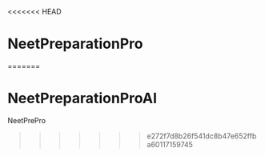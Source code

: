 <<<<<<< HEAD
# NeetPreparationPro
=======
# NeetPreparationProAI
NeetPrePro
>>>>>>> e272f7d8b26f541dc8b47e652ffba60117159745
